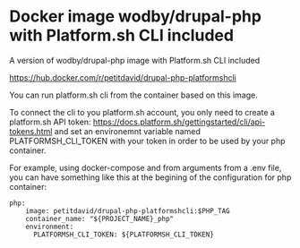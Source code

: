 # Docker image wodby/drupal-php with Platform.sh CLI included

A version of wodby/drupal-php image with Platform.sh CLI included

https://hub.docker.com/r/petitdavid/drupal-php-platformshcli

You can run platform.sh cli from the container based on this image.

To connect the cli to you platform.sh account, you only need to create a platform.sh API token: https://docs.platform.sh/gettingstarted/cli/api-tokens.html and set an environemnt variable named PLATFORMSH_CLI_TOKEN with your token in order to be used by your php container.

For example, using docker-compose and from arguments from a .env file, you can have something like this at the begining of the configuration for php container:
```
php:
    image: petitdavid/drupal-php-platformshcli:$PHP_TAG
    container_name: "${PROJECT_NAME}_php"
    environment:
      PLATFORMSH_CLI_TOKEN: ${PLATFORMSH_CLI_TOKEN}
```
